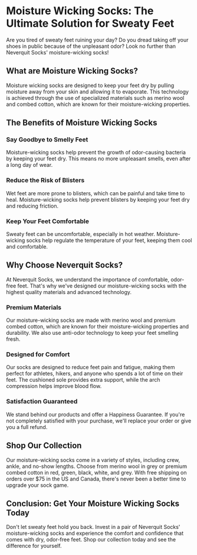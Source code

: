 # Moisture Wicking Socks: The Ultimate Solution for Sweaty Feet

Are you tired of sweaty feet ruining your day? Do you dread taking off your shoes in public because of the unpleasant odor? Look no further than Neverquit Socks' moisture-wicking socks!

## What are Moisture Wicking Socks?

Moisture wicking socks are designed to keep your feet dry by pulling moisture away from your skin and allowing it to evaporate. This technology is achieved through the use of specialized materials such as merino wool and combed cotton, which are known for their moisture-wicking properties.

## The Benefits of Moisture Wicking Socks

### Say Goodbye to Smelly Feet

Moisture-wicking socks help prevent the growth of odor-causing bacteria by keeping your feet dry. This means no more unpleasant smells, even after a long day of wear.

### Reduce the Risk of Blisters

Wet feet are more prone to blisters, which can be painful and take time to heal. Moisture-wicking socks help prevent blisters by keeping your feet dry and reducing friction.

### Keep Your Feet Comfortable

Sweaty feet can be uncomfortable, especially in hot weather. Moisture-wicking socks help regulate the temperature of your feet, keeping them cool and comfortable.

## Why Choose Neverquit Socks?

At Neverquit Socks, we understand the importance of comfortable, odor-free feet. That's why we've designed our moisture-wicking socks with the highest quality materials and advanced technology.

### Premium Materials

Our moisture-wicking socks are made with merino wool and premium combed cotton, which are known for their moisture-wicking properties and durability. We also use anti-odor technology to keep your feet smelling fresh.

### Designed for Comfort

Our socks are designed to reduce feet pain and fatigue, making them perfect for athletes, hikers, and anyone who spends a lot of time on their feet. The cushioned sole provides extra support, while the arch compression helps improve blood flow.

### Satisfaction Guaranteed

We stand behind our products and offer a Happiness Guarantee. If you're not completely satisfied with your purchase, we'll replace your order or give you a full refund.

## Shop Our Collection

Our moisture-wicking socks come in a variety of styles, including crew, ankle, and no-show lengths. Choose from merino wool in grey or premium combed cotton in red, green, black, white, and grey. With free shipping on orders over $75 in the US and Canada, there's never been a better time to upgrade your sock game.

## Conclusion: Get Your Moisture Wicking Socks Today

Don't let sweaty feet hold you back. Invest in a pair of Neverquit Socks' moisture-wicking socks and experience the comfort and confidence that comes with dry, odor-free feet. Shop our collection today and see the difference for yourself.